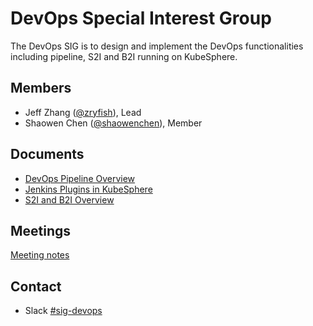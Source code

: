 # DevOps Special Interest Group

The DevOps SIG is to design and implement the DevOps functionalities including pipeline, S2I and B2I running on KubeSphere.

## Members

- Jeff Zhang ([@zryfish](https://github.com/zryfish)), Lead
- Shaowen Chen ([@shaowenchen](https://github.com/shaowenchen)), Member

## Documents

- [DevOps Pipeline Overview](concepts-and-designs/devops-pipeline-overview.md)
- [Jenkins Plugins in KubeSphere](concepts-and-designs/jenkins-plugin.md)
- [S2I and B2I Overview](concepts-and-designs/s2i-b2i-overview.md)

## Meetings

[Meeting notes](https://docs.google.com/document/d/1ZORl7ZhRlZxKXFle2LGPRJqXzlr6EDhu2A7qzjybfro/)

## Contact

- Slack [#sig-devops](https://kubesphere.slack.com/messages/sig-devops)
